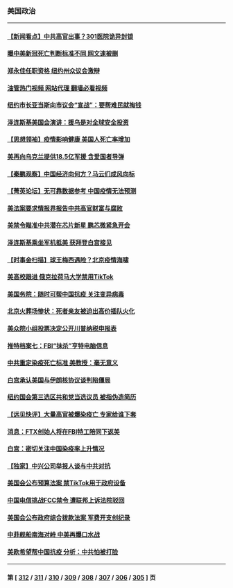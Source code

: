 ### 美国政治
---
#### [【新闻看点】中共高官出事？301医院诡异封锁](../../pages/ncid1078159/n13889322.md?12222045) 
#### [曝中美新冠死亡判断标准不同 网文速被删](../../pages/ncid1078159/n13889389.md?12222045) 
#### [郑永佳任职资格 纽约州众议会激辩](../../pages/ncid1078159/n13889420.md?12222045) 
#### [油管热门视频 网站代理 翻墙必看视频](http://138.2.39.72:81/youtube.html?epic-marker?12222045)
#### [纽约市长亚当斯向市议会“宣战”：要帮难民就掏钱](../../pages/ncid1078159/n13889433.md?12222045) 
#### [泽连斯基美国会演讲：援乌是对全球安全投资](../../pages/ncid1078159/n13889343.md?12222045) 
#### [【思想领袖】疫情影响健康 美国人死亡率增加](../../pages/ncid1078159/n13866609.md?12222045) 
#### [美再向乌克兰提供18.5亿军援 含爱国者导弹](../../pages/ncid1078159/n13889284.md?12222045) 
#### [【秦鹏观察】中国经济向何方？马云们成风向标](../../pages/ncid1078159/n13889263.md?12222045) 
#### [【菁英论坛】无可靠数据参考 中国疫情无法预测](../../pages/ncid1078159/n13889255.md?12222045) 
#### [美法案要求情报界报告中共高官财富与腐败](../../pages/ncid1078159/n13889226.md?12222045) 
#### [美禁令瞄准中共潜在芯片新星 鹏芯微紧急开会](../../pages/ncid1078159/n13889181.md?12222045) 
#### [泽连斯基乘坐军机抵美 获拜登白宫接见](../../pages/ncid1078159/n13889215.md?12222045) 
#### [【时事金扫描】球王梅西遇险？北京疫情海啸](../../pages/ncid1078159/n13889118.md?12222045) 
#### [美高校跟进 俄克拉荷马大学禁用TikTok](../../pages/ncid1078159/n13889148.md?12222045) 
#### [美国务院：随时可帮中国抗疫 关注变异病毒](../../pages/ncid1078159/n13889183.md?12222045) 
#### [北京火葬场惨状：死者亲友被迫出高价插队火化](../../pages/ncid1078159/n13889069.md?12222045) 
#### [美众院小组投票决定公开川普纳税申报表](../../pages/ncid1078159/n13888907.md?12222045) 
#### [推特档案七：FBI“抹杀”亨特电脑信息](../../pages/ncid1078159/n13888824.md?12222045) 
#### [中共重定染疫死亡标准 美教授：毫无意义](../../pages/ncid1078159/n13888721.md?12222045) 
#### [白宫承认美国与伊朗核协议谈判陷僵局](../../pages/ncid1078159/n13888676.md?12222045) 
#### [纽约国会第三选区共和党当选议员 被指伪造简历](../../pages/ncid1078159/n13888754.md?12222045) 
#### [【远见快评】大量高官被爆染疫亡 专家给谁下套](../../pages/ncid1078159/n13888558.md?12222045) 
#### [消息：FTX创始人将在FBI特工陪同下返美](../../pages/ncid1078159/n13888648.md?12222045) 
#### [白宫：密切关注中国染疫率上升情况](../../pages/ncid1078159/n13888511.md?12222045) 
#### [【独家】中兴公司举报人谈与中共对抗](../../pages/ncid1078159/n13888499.md?12222045) 
#### [美国会公布预算法案 禁TikTok用于政府设备](../../pages/ncid1078159/n13888456.md?12222045) 
#### [中国电信挑战FCC禁令 遭联邦上诉法院驳回](../../pages/ncid1078159/n13888488.md?12222045) 
#### [美国会公布政府综合拨款法案 军费开支创纪录](../../pages/ncid1078159/n13888424.md?12222045) 
#### [中菲舰船南海对峙 中美再爆口水战](../../pages/ncid1078159/n13888425.md?12222045) 
#### [美欧希望帮中国抗疫 分析：中共怕被打脸](../../pages/ncid1078159/n13888404.md?12222045) 

---
#### 第 [ [312](./312.md?12222045) / [311](./311.md?12222045) / [310](./310.md?12222045) / [309](./309.md?12222045) / [308](./308.md?12222045) / [307](./307.md?12222045) / [306](./306.md?12222045) / [305](./305.md?12222045) ] 页
